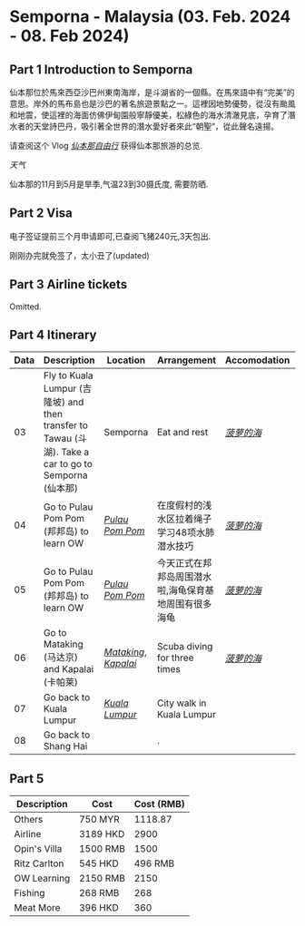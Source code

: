 # Semporna - Malaysia (03. Feb. 2024 - 08. Feb 2024) 
<!--### 我一向,亲自组织,亲自规划-->
## Part 1 Introduction to Semporna
仙本那位於馬來西亞沙巴州東南海岸，是斗湖省的一個縣。在馬來語中有“完美”的意思。岸外的馬布島也是沙巴的著名旅遊景點之一。這裡因地勢優勢，從沒有颱風和地震，使這裡的海面仿佛伊甸園般寧靜優美，松綠色的海水清澈見底，孕育了潛水者的天堂詩巴丹，吸引著全世界的潛水愛好者來此“朝聖”，從此聲名遠揚。

请查阅这个 Vlog *[仙本那自由行](https://www.bilibili.com/video/BV11V411674K/?spm_id_from=333.337.search-card.all.click)* 获得仙本那旅游的总览. 

*天气*

仙本那的11月到5月是旱季,气温23到30摄氏度, 需要防晒.

## Part 2 Visa
电子签证提前三个月申请即可,已查阅飞猪240元,3天包出.

刚刚办完就免签了，太小丑了(updated)


## Part 3 Airline tickets
Omitted.

## Part 4 Itinerary

| Data | Description | Location| Arrangement|Accomodation|Food|
| --- | ----------- | ---------|----|--|--|
|03 | Fly to Kuala Lumpur (吉隆坡) and then transfer to Tawau (斗湖). Take a car to go to Semporna (仙本那)| Semporna |Eat and rest|*[菠萝的海](https://www.booking.com/hotel/my/opine-villas-47-bo-luo-de-hai-du-jia-bie-shu.zh-cn.html)*||
| 04 | Go to Pulau Pom Pom (邦邦岛) to learn OW |*[Pulau Pom Pom ](https://hk.trip.com/travel-guide/attraction/pom-pom-island/pom-pom-island-10522911/)* |在度假村的浅水区拉着绳子学习48项水肺潜水技巧|*[菠萝的海](https://www.booking.com/hotel/my/opine-villas-47-bo-luo-de-hai-du-jia-bie-shu.zh-cn.html)*||
| 05 |Go to Pulau Pom Pom (邦邦岛) to learn OW |*[Pulau Pom Pom ](https://hk.trip.com/travel-guide/attraction/pom-pom-island/pom-pom-island-10522911/)*|今天正式在邦邦岛周围潜水啦,海龟保育基地周围有很多海龟|*[菠萝的海](https://www.booking.com/hotel/my/opine-villas-47-bo-luo-de-hai-du-jia-bie-shu.zh-cn.html)*|
| 06 | Go to Mataking (马达京) and Kapalai (卡帕莱) |*[Mataking](https://hk.trip.com/travel-guide/destination/mataking-128751/)*, *[Kapalai](https://www.sipadan.com/cn/scuba-dive-kapalai.php)*|Scuba diving for three times|*[菠萝的海](https://www.booking.com/hotel/my/opine-villas-47-bo-luo-de-hai-du-jia-bie-shu.zh-cn.html)*||
| 07 | Go back to Kuala Lumpur |*[Kuala Lumpur](https://hk.trip.com/travel-guide/destination/kuala-lumpur-45/)*|City walk in Kuala Lumpur||
| 08 | Go back to Shang Hai ||.|

## Part 5 
|Description| Cost| Cost (RMB)|
| --- | ----------- | ---------|
|Others| 750 MYR |1118.87|
|Airline| 3189 HKD | 2900|
|Opin's Villa| 1500 RMB| 1500|
|Ritz Carlton|545 HKD| 496 RMB|
|OW Learning| 2150 RMB| 2150 |
|Fishing| 268 RMB| 268|
|Meat More| 396 HKD| 360|



